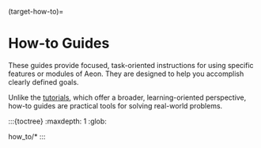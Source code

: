 (target-how-to)=
# How-to Guides
These guides provide focused, task-oriented instructions for using specific features or modules of Aeon. 
They are designed to help you accomplish clearly defined goals.

Unlike the [tutorials](target-tutorials), which offer a broader, learning-oriented perspective, how-to guides are practical tools for solving real-world problems. 

:::{toctree}
:maxdepth: 1
:glob:

how_to/*
:::